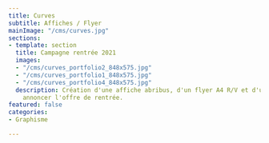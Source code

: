 ```yaml
---
title: Curves
subtitle: Affiches / Flyer
mainImage: "/cms/curves.jpg"
sections:
- template: section
  title: Campagne rentrée 2021
  images:
  - "/cms/curves_portfolio2_848x575.jpg"
  - "/cms/curves_portfolio1_848x575.jpg"
  - "/cms/curves_portfolio4_848x575.jpg"
  description: Création d'une affiche abribus, d'un flyer A4 R/V et d'un panneau pour
    annoncer l'offre de rentrée.
featured: false
categories:
- Graphisme

---
```

